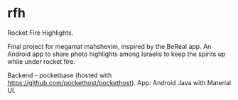 # rfh
Rocket Fire Highlights.

Final project for megamat mahshevim, inspired by the BeReal app. An Android app to share photo highlights among Israelis to keep the spirits up while under rocket fire.

Backend - pocketbase (hosted with https://github.com/pockethost/pockethost). App: Android Java with Material UI.
